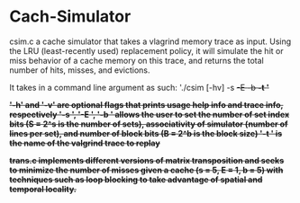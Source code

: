 # Cach-Simulator

csim.c a cache simulator that takes a vlagrind memory trace as input. 
Using the LRU (least-recently used) replacement policy, it will simulate the hit or miss behavior 
of a cache memory on this trace, and returns the total number of hits, misses, and evictions. 

It takes in a command line argument as such:
'./csim [-hv] -s <s> -E <E> -b <b> -t <tracefile> '

'-h' and '-v' are optional flags that prints usage help info and trace info, respectively
'-s <s>', '-E <e>', '-b <b>' allows the user to set the number of set index bits (S = 2^s is the number of sets), 
associativity of simulator (number of lines per set), and number of block bits (B = 2^b is the block size)
'-t <tracefile>' is the name of the valgrind trace to replay

trans.c implements different versions of matrix transposition and seeks to 
minimize the number of misses given a cache (s = 5, E = 1, b = 5) with techniques
such as loop blocking to take advantage of spatial and temporal locality.
